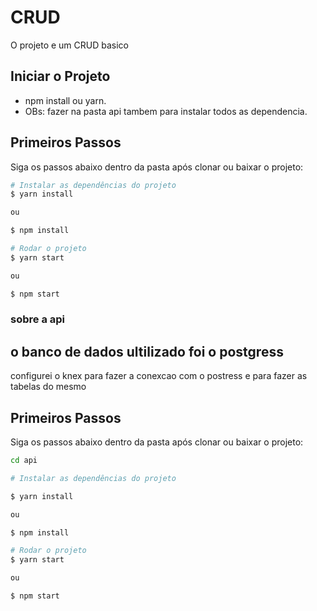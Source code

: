 # CRUD 

O projeto e um CRUD basico 

## Iniciar o Projeto

* npm install ou yarn.
* OBs: fazer na pasta api tambem para instalar todos as dependencia.

## Primeiros Passos

Siga os passos abaixo dentro da pasta após clonar ou baixar o projeto:

```bash
# Instalar as dependências do projeto
$ yarn install

ou

$ npm install
```

```bash
# Rodar o projeto
$ yarn start

ou

$ npm start
```



### sobre a api

## o banco de dados ultilizado foi o postgress
configurei o knex para fazer a conexcao com o postress e para fazer as tabelas do mesmo


## Primeiros Passos

Siga os passos abaixo dentro da pasta após clonar ou baixar o projeto:

```bash
cd api
```

```bash
# Instalar as dependências do projeto

$ yarn install

ou

$ npm install
```

```bash
# Rodar o projeto
$ yarn start

ou

$ npm start
```


